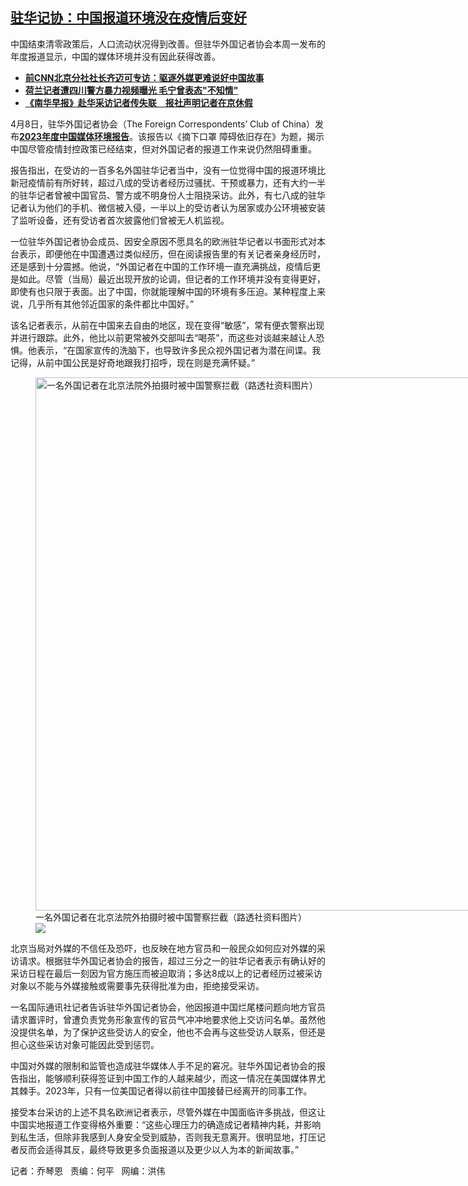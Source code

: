 <!--1712603520000-->
[驻华记协：中国报道环境没在疫情后变好](https://www.rfa.org/mandarin/yataibaodao/meiti/lu-04082024105223.html)
------

<p><span style="font-weight: 400;">中国结束清零政策后，人口流动状况得到改善。但</span><span style="font-weight: 400;">驻华外国记者协会本周一发布的年度报道显示，中国的媒体环境并没有因此获得改善。</span></p><ul><li><a href="https://www.rfa.org/mandarin/yataibaodao/meiti/ec-03262024073259.html"><strong>前CNN北京分社社长齐迈可专访：驱逐外媒更难说好中国故事</strong></a></li><li><strong><a href="https://www.rfa.org/mandarin/Xinwen/2-03032024115727.html">荷兰记者遭四川警方暴力视频曝光 毛宁曾表态"不知情"</a></strong></li><li><strong><a href="https://www.rfa.org/mandarin/yataibaodao/renquanfazhi/ec-12012023050947.html">《南华早报》赴华采访记者传失联　报社声明记者在京休假</a></strong></li></ul><p><span style="font-weight: 400;">4月8日，驻华外国记者协会（The Foreign Correspondents’ Club of China）发布<a href="https://drive.google.com/file/d/10-sHeMPAwa2qXU6AXP5hVCKFFWyFfKun"><strong>2023年度中国媒体环境报告</strong></a>。该报告以《摘下口罩 障碍依旧存在》为题，揭示中国尽管疫情封控政策已经结束，但对外国记者的报道工作来说仍然阻碍重重。</span></p><p><span style="font-weight: 400;">报告指出，在受访的一百多名外国驻华记者当中，没有一位觉得中国的报道环境比新冠疫情前有所好转，超过八成的受访者经历过骚扰、干预或暴力，还有大约一半的驻华记者曾被中国官员、警方或不明身份人士阻挠采访。此外，有七八成的驻华记者认为他们的手机、微信被入侵，一半以上的受访者认为居家或办公环境被安装了监听设备，还有受访者首次披露他们曾被无人机监视。</span></p><p><span style="font-weight: 400;">一位驻华外国记者协会成员、因安全原因不愿具名的欧洲驻华记者以书面形式对本台表示，即便他在中国遭遇过类似经历，但在阅读报告里的有关记者亲身经历时，还是感到十分震撼。他说，“外国记者在中国的工作环境一直充满挑战，疫情后更是如此。尽管（当局）最近出现开放的论调，但记者的工作环境并没有变得更好，即使有也只限于表面。出了中国，你就能理解中国的环境有多压迫。某种程度上来说，几乎所有其他邻近国家的条件都比中国好。”</span></p><p><span style="font-weight: 400;">该名记者表示，从前在中国来去自由的地区，现在变得“敏感”，常有便衣警察出现并进行跟踪。此外，他比以前更常被外交部叫去“喝茶”，而这些对谈越来越让人恐惧。他表示，“在国家宣传的洗脑下，也导致许多民众视外国记者为潜在间谍。我记得，从前中国公民是好奇地跟我打招呼，现在则是充满怀疑。”</span></p><p><figure class="image-richtext image-inline captioned" style="width:1280px;"><img alt="一名外国记者在北京法院外拍摄时被中国警察拦截（路透社资料图片）" height="853" src="https://www.rfa.org/mandarin/yataibaodao/meiti/lu-04082024105223.html/ap20337216452375.jpg/@@images/97cba168-263b-4de7-8ae3-ceb6e60afc27.jpeg" title="AP20337216452375.jpg" width="1280"/><figcaption class="image-caption">一名外国记者在北京法院外拍摄时被中国警察拦截（路透社资料图片）</figcaption><small></small><div id="zoomattribute"><a data-caption="一名外国记者在北京法院外拍摄时被中国警察拦截（路透社资料图片）" data-fancybox="" href="https://www.rfa.org/mandarin/yataibaodao/meiti/lu-04082024105223.html/ap20337216452375.jpg" id="single_image" title="一名外国记者在北京法院外拍摄时被中国警察拦截（路透社资料图片）"><img src="/++plone++rfa-resources/img/icon-zoom.png"/></a></div></figure></p><p><span style="font-weight: 400;">北京当局对外媒的不信任及恐吓，也反映在地方官员和一般民众如何应对外媒的采访请求。根据驻华外国记者协会的报告，超过三分之一的驻华记者表示有确认好的采访日程在最后一刻因为官方施压而被迫取消；多达8成以上的记者经历过被采访对象以不能与外媒接触或需要事先获得批准为由，拒绝接受采访。</span></p><p><span style="font-weight: 400;">一名国际通讯社记者告诉驻华外国记者协会，他因报道中国烂尾楼问题向地方官员请求置评时，曾遭负责党务形象宣传的官员气冲冲地要求他上交访问名单。虽然他没提供名单，为了保护这些受访人的安全，他也不会再与这些受访人联系，但还是担心这些采访对象可能因此受到惩罚。</span></p><p><span style="font-weight: 400;">中国对外媒的限制和监管也造成驻华媒体人手不足的窘况。驻华外国记者协会的报告指出，能够顺利获得签证到中国工作的人越来越少，而这一情况在美国媒体界尤其棘手。2023年，只有一位美国记者得以前往中国接替已经离开的同事工作。</span></p><p><span style="font-weight: 400;">接受本台采访的上述不具名欧洲记者表示，尽管外媒在中国面临许多挑战，但这让中国实地报道工作变得格外重要：“这些心理压力的确造成记者精神内耗，并影响到私生活，但除非我感到人身安全受到威胁，否则我无意离开。</span><span style="font-weight: 400;">很明显地，打压记者反而会适得其反，最终导致更多负面报道以及更少以人为本的新闻故事。”</span></p><p><span style="font-weight: 400;">记者：乔琴恩   责编：何平   网编：洪伟</span></p>
